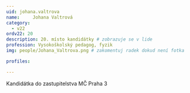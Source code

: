 ```yaml
---
uid: johana.valtrova
name:     Johana Valtrová
category:
  - v22
ordv22: 20
description: 20. místo kandidátky # zobrazuje se v lide
profession: Vysokoškolský pedagog, fyzik
img: people/Johana_Valtrova.png # zakomentuj radek dokud není fotka

profiles:

---
```

Kandidátka do zastupitelstva MČ Praha 3

